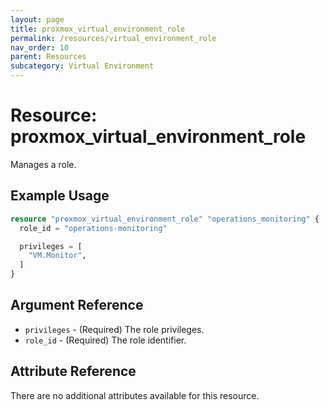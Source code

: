 ```yaml
---
layout: page
title: proxmox_virtual_environment_role
permalink: /resources/virtual_environment_role
nav_order: 10
parent: Resources
subcategory: Virtual Environment
---
```


# Resource: proxmox_virtual_environment_role

Manages a role.

## Example Usage

```terraform
resource "proxmox_virtual_environment_role" "operations_monitoring" {
  role_id = "operations-monitoring"

  privileges = [
    "VM.Monitor",
  ]
}
```

## Argument Reference

* `privileges` - (Required) The role privileges.
* `role_id` - (Required) The role identifier.

## Attribute Reference

There are no additional attributes available for this resource.
